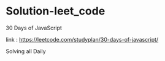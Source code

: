 # Solution-leet_code

30 Days of JavaScript

link : https://leetcode.com/studyplan/30-days-of-javascript/

Solving all Daily
